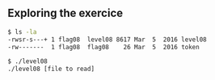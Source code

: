 ## Exploring the exercice

```bash 
$ ls -la
-rwsr-s---+ 1 flag08  level08 8617 Mar  5  2016 level08
-rw-------  1 flag08  flag08    26 Mar  5  2016 token
```

```bash 
$ ./level08 
./level08 [file to read]
```


